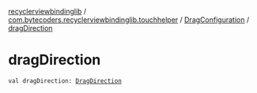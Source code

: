 [recyclerviewbindinglib](../../index.md) / [com.bytecoders.recyclerviewbindinglib.touchhelper](../index.md) / [DragConfiguration](index.md) / [dragDirection](./drag-direction.md)

# dragDirection

`val dragDirection: `[`DragDirection`](../-drag-direction/index.md)